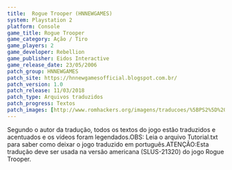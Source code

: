 ```yaml
---
title:  Rogue Trooper (HNNEWGAMES)
system: Playstation 2
platform: Console
game_title: Rogue Trooper
game_category: Ação / Tiro
game_players: 2
game_developer: Rebellion
game_publisher: Eidos Interactive
game_release_date: 23/05/2006
patch_group: HNNEWGAMES
patch_site: https://hnnewgamesofficial.blogspot.com.br/
patch_version: 1.0
patch_release: 11/03/2018
patch_type: Arquivos traduzidos
patch_progress: Textos
patch_images: [http://www.romhackers.org/imagens/traducoes/%5BPS2%5D%20Rogue%20Trooper%20-%20hnnewgames%20-%201.jpg,http://www.romhackers.org/imagens/traducoes/%5BPS2%5D%20Rogue%20Trooper%20-%20hnnewgames%20-%202.jpg,http://www.romhackers.org/imagens/traducoes/%5BPS2%5D%20Rogue%20Trooper%20-%20hnnewgames%20-%203.jpg]
---
```

Segundo o autor da tradução, todos os textos do jogo estão traduzidos e acentuados e os vídeos foram legendados.OBS: Leia o arquivo Tutorial.txt para saber como deixar o jogo traduzido em português.ATENÇÃO:Esta tradução deve ser usada na versão americana (SLUS-21320) do jogo Rogue Trooper.